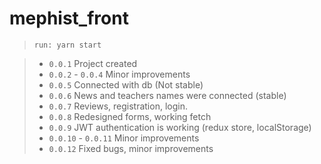 # mephist_front
>`run: yarn start`

>- `0.0.1` Project created
>- `0.0.2` - `0.0.4` Minor improvements
>- `0.0.5` Connected with db (Not stable)
>- `0.0.6` News and teachers names were connected (stable)
>- `0.0.7` Reviews, registration, login.
>- `0.0.8` Redesigned forms, working fetch
>- `0.0.9` JWT authentication is working (redux store, localStorage)
>- `0.0.10` - `0.0.11` Minor improvements
>- `0.0.12` Fixed bugs, minor improvements